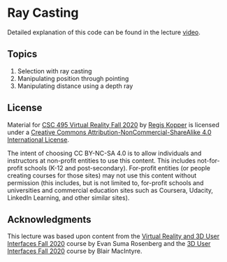 # Ray Casting

Detailed explanation of this code can be found in the lecture [video](https://mediaspace.umn.edu/media/1_08l1zept).

## Topics

1. Selection with ray casting
2. Manipulating position through pointing
3. Manipulating distance using a depth ray

## License

Material for [CSC 495 Virtual Reality Fall 2020](https://github.com/csc495-vr-f2022/) by [Regis Kopper](https://regiskopper.com/) is licensed under a [Creative Commons Attribution-NonCommercial-ShareAlike 4.0 International License](http://creativecommons.org/licenses/by-nc-sa/4.0/).

The intent of choosing CC BY-NC-SA 4.0 is to allow individuals and instructors at non-profit entities to use this content.  This includes not-for-profit schools (K-12 and post-secondary). For-profit entities (or people creating courses for those sites) may not use this content without permission (this includes, but is not limited to, for-profit schools and universities and commercial education sites such as Coursera, Udacity, LinkedIn Learning, and other similar sites).   

## Acknowledgments

This lecture was based upon content from the [Virtual Reality and 3D User Interfaces Fall 2020](https://github.com/CSCI-5619-Fall-2020) course by Evan Suma Rosenberg and the [3D User Interfaces Fall 2020](https://github.blairmacintyre.me/3dui-class-f20) course by Blair MacIntyre.